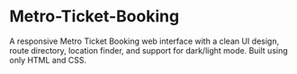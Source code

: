 # Metro-Ticket-Booking
A responsive Metro Ticket Booking web interface with a clean UI design, route directory, location finder, and support for dark/light mode. Built using only HTML and CSS.
